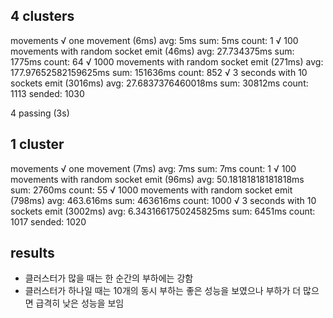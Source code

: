 ## 4 clusters
  movements
    √ one movement (6ms)
        avg: 5ms        sum: 5ms        count: 1
    √ 100 movements with random socket emit (46ms)
        avg: 27.734375ms        sum: 1775ms     count: 64
    √ 1000 movements with random socket emit (271ms)
        avg: 177.97652582159625ms       sum: 151636ms   count: 852
    √ 3 seconds with 10 sockets emit (3016ms)
        avg: 27.6837376460018ms sum: 30812ms    count: 1113
    sended: 1030


  4 passing (3s)

## 1 cluster
  movements
    √ one movement (7ms)
        avg: 7ms        sum: 7ms        count: 1
    √ 100 movements with random socket emit (96ms)
        avg: 50.18181818181818ms        sum: 2760ms     count: 55
    √ 1000 movements with random socket emit (798ms)
        avg: 463.616ms  sum: 463616ms   count: 1000
    √ 3 seconds with 10 sockets emit (3002ms)
        avg: 6.3431661750245825ms       sum: 6451ms     count: 1017
    sended: 1020

## results
 * 클러스터가 많을 때는 한 순간의 부하에는 강함
 * 클러스터가 하나일 때는 10개의 동시 부하는 좋은 성능을 보였으나 부하가 더 많으면 급격히 낮은 성능을 보임